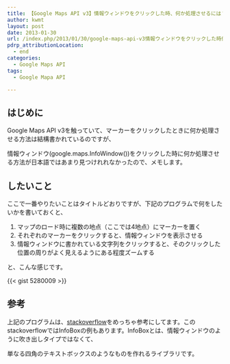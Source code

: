 ```yaml
---
title: 【Google Maps API v3】情報ウィンドウをクリックした時、何か処理させるには？
author: kwmt
layout: post
date: 2013-01-30
url: /index.php/2013/01/30/google-maps-api-v3情報ウィンドウをクリックした時何か/
pdrp_attributionLocation:
  - end
categories:
  - Google Maps API
tags:
  - Google Mapa API

---
```

## はじめに

Google Maps API v3を触っていて、マーカーをクリックしたときに何か処理させる方法は結構書かれているのですが、
  
情報ウィンドウ(google.maps.InfoWindow())をクリックした時に何か処理させる方法が日本語ではあまり見つけれれなかったので、メモします。 

## したいこと

ここで一番やりたいことはタイトルどおりですが、下記のプログラムで何をしたいかを書いておくと、 

  1. マップのロード時に複数の地点（ここでは4地点）にマーカーを置く
  2. それぞれのマーカーをクリックすると、情報ウィンドウを表示させる
  3. 情報ウィンドウに書かれている文字列をクリックすると、そのクリックした位置の周りがよく見えるようにある程度ズームする

と、こんな感じです。 

{{< gist 5280009 >}}

## 参考

上記のプログラムは、[stackoverflow][1]をめっちゃ参考にしてます。このstackoverflowではInfoBoxの例もあります。InfoBoxとは、情報ウィンドウのように吹き出しタイプではなくて、
  
単なる四角のテキストボックスのようなものを作れるライブラリです。

 [1]: http://stackoverflow.com/questions/12102598/trigger-event-with-infowindow-or-infobox-on-click-google-map-api-v3